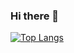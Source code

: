 ### Hi there 👋

[![Top Langs](https://github-readme-stats.vercel.app/api/top-langs/?username=mukhtarovsarvar&theme=github_dark&show_icons=true)](https://github.com/mukhtarovsarvar/) 



